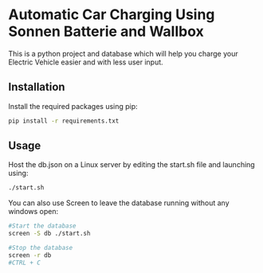 # Automatic Car Charging Using Sonnen Batterie and Wallbox

This is a python project and database which will help you charge your Electric Vehicle easier and with less user input.

## Installation

Install the required packages using pip:

```bash
pip install -r requirements.txt
```

## Usage

Host the db.json on a Linux server by editing the start.sh file and launching using:

```bash
./start.sh
```
You can also use Screen to leave the database running without any windows open:

```bash
#Start the database
screen -S db ./start.sh

#Stop the database 
screen -r db
#CTRL + C
```